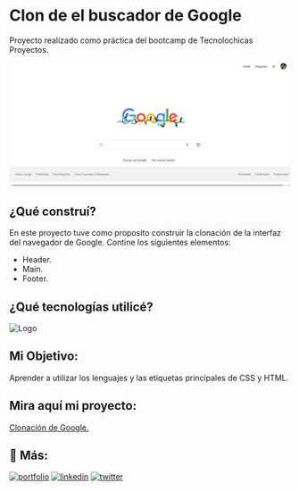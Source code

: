 # Clon de el buscador de Google

Proyecto realizado como práctica del bootcamp de Tecnolochicas Proyectos.

![Captura Clon Google](ClonGoogle.png)

## ¿Qué construí?

En este proyecto tuve como proposito construir la clonación de la interfaz del navegador de Google.
Contine los siguientes elementos:

* Header.
* Main.
* Footer.

## ¿Qué tecnologías utilicé?

![Logo](https://static.packt-cdn.com/products/9781838648121/graphics/assets/9a5e3a54-0f0e-42a2-ab09-3ab748173cfe.png)

## Mi Objetivo:
Aprender a utilizar los lenguajes y las etiquetas principales de CSS y HTML.

## Mira aquí mi proyecto:
[Clonación de Google.](https://googleclon-valeria-vazquezs-projects.vercel.app/)

## 🔗 Más:
[![portfolio](https://img.shields.io/badge/my_portfolio-000?style=for-the-badge&logo=ko-fi&logoColor=white)](https://valeriavazquez19.github.io/)
[![linkedin](https://img.shields.io/badge/linkedin-0A66C2?style=for-the-badge&logo=linkedin&logoColor=white)](https://www.linkedin.com/in/vazquez-valeria-b73bb1273/)
[![twitter](https://img.shields.io/badge/twitter-1DA1F2?style=for-the-badge&logo=twitter&logoColor=white)](https://twitter.com/VazquezVale19?t=K2PoA4ZCTuW8046si5L6Pg&s=09)
